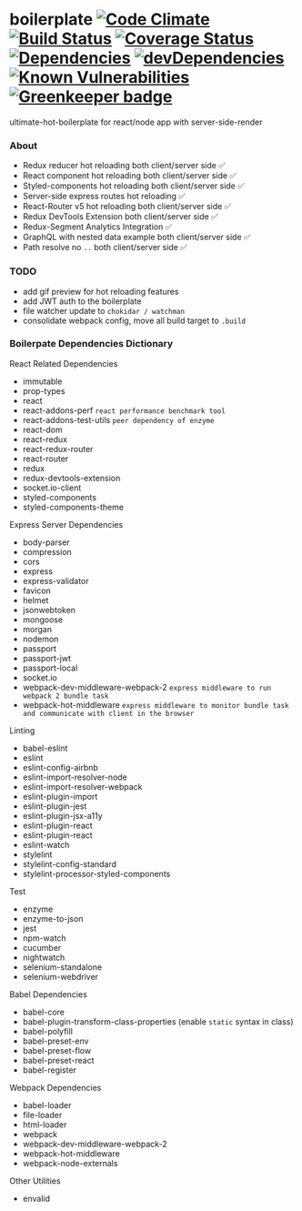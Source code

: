 # boilerplate [![Code Climate](https://codeclimate.com/github/zhenyulin/ultimate-hot-boilerplate/badges/gpa.svg)](https://codeclimate.com/github/zhenyulin/ultimate-hot-boilerplate) [![Build Status](https://travis-ci.org/zhenyulin/ultimate-hot-boilerplate.svg?branch=master)](https://travis-ci.org/zhenyulin/ultimate-hot-boilerplate) [![Coverage Status](https://coveralls.io/repos/github/zhenyulin/ultimate-hot-boilerplate/badge.svg?branch=master)](https://coveralls.io/github/zhenyulin/ultimate-hot-boilerplate?branch=master) [![Dependencies](https://david-dm.org/zhenyulin/ultimate-hot-boilerplate.svg)](https://david-dm.org/zhenyulin/ultimate-hot-boilerplate) [![devDependencies](https://david-dm.org/zhenyulin/ultimate-hot-boilerplate/dev-status.svg)](https://david-dm.org/zhenyulin/ultimate-hot-boilerplate?type=dev) [![Known Vulnerabilities](https://snyk.io/test/github/zhenyulin/ultimate-hot-boilerplate/badge.svg)](https://snyk.io/test/github/zhenyulin/ultimate-hot-boilerplate) [![Greenkeeper badge](https://badges.greenkeeper.io/zhenyulin/ultimate-hot-boilerplate.svg)](https://greenkeeper.io/)

ultimate-hot-boilerplate for react/node app with server-side-render

### About
  * Redux reducer hot reloading both client/server side ✅
  * React component hot reloading both client/server side ✅
  * Styled-components hot reloading both client/server side ✅
  * Server-side express routes hot reloading ✅
  * React-Router v5 hot reloading both client/server side ✅
  * Redux DevTools Extension both client/server side ✅
  * Redux-Segment Analytics Integration ✅
  * GraphQL with nested data example both client/server side ✅
  * Path resolve no `..` both client/server side ✅



### TODO
 * add gif preview for hot reloading features
 * add JWT auth to the boilerplate
 * file watcher update to `chokidar / watchman`
 * consolidate webpack config, move all build target to `.build`



### Boilerpate Dependencies Dictionary

React Related Dependencies
 * immutable
 * prop-types
 * react
 * react-addons-perf `react performance benchmark tool`
 * react-addons-test-utils `peer dependency of enzyme`
 * react-dom
 * react-redux
 * react-redux-router
 * react-router
 * redux
 * redux-devtools-extension
 * socket.io-client
 * styled-components
 * styled-components-theme

Express Server Dependencies
 * body-parser
 * compression
 * cors
 * express
 * express-validator
 * favicon
 * helmet
 * jsonwebtoken
 * mongoose
 * morgan
 * nodemon
 * passport
 * passport-jwt
 * passport-local
 * socket.io
 * webpack-dev-middleware-webpack-2 `express middleware to run webpack 2 bundle task`
 * webpack-hot-middleware `express middleware to monitor bundle task and communicate with client in the browser`

Linting
 * babel-eslint
 * eslint
 * eslint-config-airbnb
 * eslint-import-resolver-node
 * eslint-import-resolver-webpack
 * eslint-plugin-import
 * eslint-plugin-jest
 * eslint-plugin-jsx-a11y
 * eslint-plugin-react
 * eslint-plugin-react
 * eslint-watch
 * stylelint
 * stylelint-config-standard
 * stylelint-processor-styled-components

Test
 * enzyme
 * enzyme-to-json
 * jest
 * npm-watch
 * cucumber
 * nightwatch
 * selenium-standalone
 * selenium-webdriver

Babel Dependencies
 * babel-core
 * babel-plugin-transform-class-properties (enable `static` syntax in class)
 * babel-polyfill
 * babel-preset-env
 * babel-preset-flow
 * babel-preset-react
 * babel-register

Webpack Dependencies
 * babel-loader
 * file-loader
 * html-loader
 * webpack
 * webpack-dev-middleware-webpack-2
 * webpack-hot-middleware
 * webpack-node-externals

Other Utilities
 * envalid
